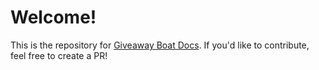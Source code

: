 # Welcome!

This is the repository for [Giveaway Boat Docs](https://docs.giveaway.boats). If you'd like to contribute, feel free to create a PR!
